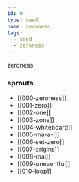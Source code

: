 ```yaml
---
id: 0
type: seed
name: zeroness
tags:
  - seed
  - zeroness
---
```

zeroness

### sprouts
- [[000-zeroness]]
- [[001-zero]]
- [[002-one]]
- [[003-zone]]
- [[004-whiteboard]]
- [[005-ma-a-i]]
- [[006-set-zero]]
- [[007-origins]]
- [[008-mai]]
- [[009-uneventful]]
- [[010-loop]]